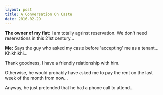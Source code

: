 ```yaml
---
layout: post
title: A Conversation On Caste
date: 2016-02-29
---
```

**The owner of my flat:** I am totally against reservation. We don't need reservations in this 21st century...

**Me:** Says the guy who asked my caste before 'accepting' me as a tenant... Khikhikhi...

Thank goodness, I have a friendly relationship with him. 

Otherwise, he would probably have asked me to pay the rent on the last week of the month from now... 

Anyway, he just pretended that he had a phone call to attend...
